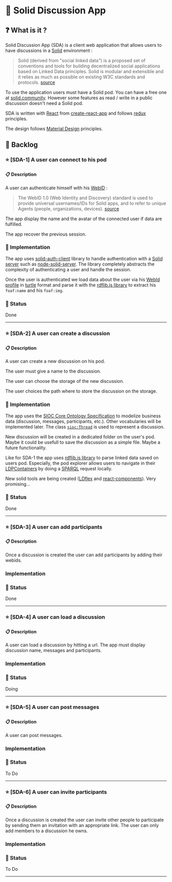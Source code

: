 # 🐙 Solid Discussion App

## ❓ What is it ?

Solid Discussion App (SDA) is a client web application that allows users to have discussions in a [Solid](https://github.com/solid/) environment :
> Solid (derived from "social linked data") is a proposed set of conventions and tools for building decentralized social applications based on Linked Data principles. Solid is modular and extensible and it relies as much as possible on existing W3C standards and protocols.  [source](https://solid.mit.edu/)

To use the application users must have a Solid pod. You can have a free one at [solid.community](https://solid.community/). However some features as read / write in a public discussion doesn't need a Solid pod. 

SDA is written with [React](https://github.com/facebook/react) from [create-react-app](https://github.com/facebook/create-react-app) and follows [redux](https://redux.js.org/) principles.  

The design follows [Material Design](https://material.io/design/) principles.

## 📕 Backlog

### ⭐️ [SDA-1] A user can connect to his pod

#### 📋 Description

A user can authenticate himself with his [WebID](http://www.w3.org/2005/Incubator/webid/spec/identity/) :
> The WebID 1.0 (Web Identity and Discovery) standard is used to provide universal usernames/IDs for Solid apps, and to refer to unique Agents (people, organizations, devices). [source](https://github.com/solid/solid)

The app display the name and the avatar of the connected user if data are fulfilled.

The app recover the previous session.

### 🔧 Implementation 

The app uses [solid-auth-client](https://github.com/solid/solid-auth-client) library to handle authentication with a [Solid server](https://github.com/solid/solid-platform#servers) such as [node-solid-server](https://github.com/solid/node-solid-server/). The library completely abstracts the complexity of authenticating a user and handle the session. 

Once the user is authenticated we load data about the user via his [WebId profile](https://www.w3.org/2005/Incubator/webid/spec/identity/#publishing-the-webid-profile-document) in [turtle](https://www.w3.org/TR/turtle/) format  and parse it with the [rdflib.js library](https://github.com/linkeddata/rdflib.js/) to extract his `foaf:name` and his `foaf:img`. 

### 📅 Status

Done

_______________________

### ⭐️ [SDA-2] A user can create a discussion 

#### 📋 Description

A user can create a new discussion on his pod. 

The user must give a name to the discussion.

The user can choose the storage of the new discussion.

The user choices the path where to store the discussion on the storage. 

### 🔧 Implementation 

The app uses the [SIOC Core Ontology Specification](https://www.w3.org/Submission/sioc-spec/) to modelize business data (discussion, messages, participants, etc.). Other vocabularies will be implemented later. 
The class [`sioc:Thread`](http://rdfs.org/sioc/ns#Thread) is used to represent a discussion. 

New discussion will be created in a dedicated folder on the user's pod. Maybe it could be usefull to save the discussion as a simple file. Maybe a future functionality.

Like for SDA-1 the app uses [rdflib.js library](https://github.com/linkeddata/rdflib.js/) to parse linked data saved on users pod. Especially, the pod explorer allows users to navigate in their [LDPContainers](https://www.w3.org/TR/ldp/#ldpc) by doing a [SPARQL](https://www.w3.org/TR/sparql11-overview/) request locally.

New solid tools are being created ([LDflex](https://github.com/solid/query-ldflex) and [react-components](https://github.com/solid/react-components)). Very promising...

### 📅 Status

Done

_______________________

### ⭐️ [SDA-3] A user can add participants

#### 📋 Description

Once a discussion is created the user can add participants by adding their webids. 

### Implementation 

### 📅 Status

Done

_______________________

### ⭐️ [SDA-4] A user can load a discussion

#### 📋 Description

A user can load a discussion by hitting a url. The app must display discussion name, messages and participants.

### Implementation 

### 📅 Status

Doing

_______________________

### ⭐️ [SDA-5] A user can post messages

#### 📋 Description

A user can post messages.

### Implementation 

### 📅 Status

To Do

_______________________

### ⭐️ [SDA-6] A user can invite participants

#### 📋 Description

Once a discussion is created the user can invite other people to participate by sending them an invitation with an appropriate link. 
The user can only add members to a discussion he owns.

### Implementation 

### 📅 Status

To Do
_______________________